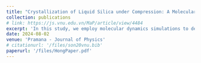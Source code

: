 ```yaml
---
title: "Crystallization of Liquid Silica under Compression: A Molecular Dynamics Simulation"
collection: publications
# link: https://js.vnu.edu.vn/MaP/article/view/4484
excerpt: 'In this study, we employ molecular dynamics simulations to develop a large model (19,998 atoms) of liquid SiO<sub>2</sub> at 3500 K. We construct models at different pressures in the 0-100 GPa range using the BKS potential and periodic boundary conditions. The goal is to detail the structural transition from the polyamorphic liquid state of SiO<sub>2</sub> to the crystalline stishovite form, which occurs between 45 and 60 GPa. We analyze the polyamorphic state of liquid SiO<sub>2</sub> by examining the formation of SiO<sub>x</sub> clusters from 2 GPa to 60 GPa. Beyond 60 GPa, the Pair Radial Distribution Functions (PRDFs) for Si-O, O-O, and Si-Si display multiple peaks, indicating the crystalline phase. This observation is further supported by examining the bond angle distribution, the fraction of SiO<sub>x</sub> units and OSi<sub>x</sub> linkages, Si-O bond lengths within SiO<sub>x</sub> units, structural visualizations, and the analysis of ring statistics in the liquid SiO<sub>2</sub> system, all of which underscore the comprehensive changes in the system’s structure.'
date: 2024-08-02
venue: 'Pramana - Journal of Physics'
# citationurl: '/files/son20vnu.bib'
paperurl: '/files/HongPaper.pdf'
---
```


